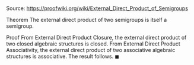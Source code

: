 # 

Source: https://proofwiki.org/wiki/External_Direct_Product_of_Semigroups

Theorem
The external direct product of two semigroups is itself a semigroup.


Proof
From External Direct Product Closure, the external direct product of two closed algebraic structures is closed.
From External Direct Product Associativity, the external direct product of two associative algebraic structures is associative.
The result follows.
$\blacksquare$





